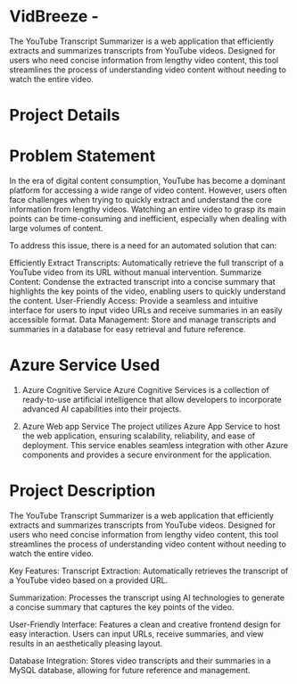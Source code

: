 # VidBreeze -

The YouTube Transcript Summarizer is a web application that efficiently extracts and summarizes transcripts from YouTube videos. Designed for users who need concise information from lengthy video content, this tool streamlines the process of understanding video content without needing to watch the entire video.

# Project Details


 # Problem Statement
In the era of digital content consumption, YouTube has become a dominant platform for accessing a wide range of video content. However, users often face challenges when trying to quickly extract and understand the core information from lengthy videos. Watching an entire video to grasp its main points can be time-consuming and inefficient, especially when dealing with large volumes of content.

To address this issue, there is a need for an automated solution that can:

Efficiently Extract Transcripts: Automatically retrieve the full transcript of a YouTube video from its URL without manual intervention.
Summarize Content: Condense the extracted transcript into a concise summary that highlights the key points of the video, enabling users to quickly understand the content.
User-Friendly Access: Provide a seamless and intuitive interface for users to input video URLs and receive summaries in an easily accessible format.
Data Management: Store and manage transcripts and summaries in a database for easy retrieval and future reference.

# Azure Service Used
1. Azure Cognitive Service
  Azure Cognitive Services is a collection of ready-to-use artificial intelligence that allow developers to incorporate advanced AI capabilities into their projects.
  
2. Azure Web app Service
   The project utilizes Azure App Service to host the web application, ensuring scalability, reliability, and ease of deployment. This service enables seamless integration with other Azure components and provides 
   a secure environment for the application.


# Project Description
  The YouTube Transcript Summarizer is a web application that efficiently extracts and summarizes transcripts from YouTube videos. Designed for users who need concise information from lengthy video content, this 
  tool streamlines the process of understanding video content without needing to watch the entire video.

Key Features:
 Transcript Extraction: Automatically retrieves the transcript of a YouTube video based on a provided URL.

 Summarization: Processes the transcript using AI technologies to generate a concise summary that captures the key points of the video.

 User-Friendly Interface: Features a clean and creative frontend design for easy interaction. Users can input URLs, receive summaries, and view results in an aesthetically pleasing layout.

 Database Integration: Stores video transcripts and their summaries in a MySQL database, allowing for future reference and management.


   
   

